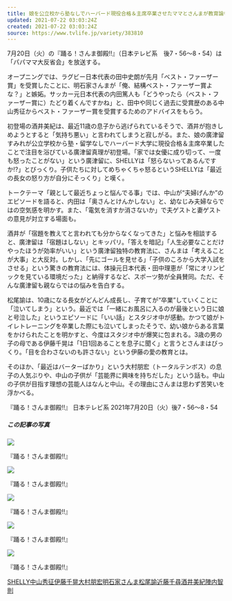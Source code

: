 ```yaml
---
title: 娘を公立校から塾なしでハーバード現役合格＆主席卒業させたママとさんまが教育論争『さんま御殿!!』
updated: 2021-07-22 03:03:24Z
created: 2021-07-22 03:03:24Z
source: https://www.tvlife.jp/variety/383810
---
```


7月20日（火）の『踊る！さんま御殿!!』（日本テレビ系　後7・56～8・54）は「パパママ大反省会」を放送する。

オープニングでは、ラグビー日本代表の田中史朗が先月「ベスト・ファーザー賞」を受賞したことに、明石家さんまが「俺、結構ベスト・ファーザー賞よな？」と嫉妬。サッカー元日本代表の内田篤人も「どうやったら（ベスト・ファーザー賞に）たどり着くんですかね」と、田中や同じく過去に受賞歴のある中山秀征からベスト・ファーザー賞を受賞するためのアドバイスをもらう。

初登場の酒井美紀は、最近11歳の息子から逃げられているそうで、酒井が抱きしめようとすると「気持ち悪い」と言われてしまうと寂しがる。また、娘の廣津留すみれが公立学校から塾・留学なしでハーバード大学に現役合格＆主席卒業したことで注目を浴びている廣津留真理が初登場。「家では女優に成り切って、一度も怒ったことがない」という廣津留に、SHELLYは「怒らないってあるんですか!?」とびっくり。子供たちに対してめちゃくちゃ怒るというSHELLYは「最近の長女の怒り方が自分にそっくり」と嘆く。

トークテーマ「親として最近ちょっと悩んでる事」では、中山が“夫婦げんか”のエピソードを語ると、内田は「奥さんとけんかしない」と、幼なじみ夫婦ならではの空気感を明かす。また、「電気を消すか消さないか」で夫ゲストと妻ゲストの意見が対立する場面も。

酒井が「宿題を教えてと言われても分からなくなってきた」と悩みを相談すると、廣津留は「宿題はしない」とキッパリ。「答えを暗記」「人生必要なことだけやったほうが効率がいい」という廣津留独特の教育法に、さんまは「考えることが大事」と大反対。しかし、「先にゴールを見せる」「子供のころから大学入試をさせる」という驚きの教育法には、体操元日本代表・田中理恵が「常にオリンピックを見ている環境だった」と納得するなど、スポーツ勢が全員賛同。ただ、そんな廣津留も親ならではの悩みを告白する。

松尾諭は、10歳になる長女がどんどん成長し、子育てが“卒業”していくことに「泣いてしまう」という。最近では「一緒にお風呂に入るのが最後という日に娘と号泣した」というエピソードに「いい話」とスタジオ中が感動。かつて娘がトイレトレーニングを卒業した際にも泣いてしまったそうで、幼い娘からある言葉をかけられたことを明かすと、今度はスタジオ中が爆笑に包まれる。3歳の男の子の母である伊藤千晃は「1日1回あることを息子に聞く」と言うとさんまはびっくり。「目を合わさないのも許さない」という伊藤の愛の教育とは。

そのほか、「最近はバーターばかり」という大村朋宏（トータルテンボス）の息子の人気ぶりや、中山の子供が「芸能界に興味を持ちだした」という話も。中山の子供が目指す理想の芸能人はなんと中山。その理由にさんまは思わず苦笑いを浮かべる。

『踊る！さんま御殿!!』
日本テレビ系
2021年7月20日（火）後7・56～8・54

##### この記事の写真

[![](https://www.tvlife.jp/wps/wp-content/uploads/2021/07/383810_05.jpg)](https://www.tvlife.jp/variety/383810/attachment/383810_05)

『踊る！さんま御殿!!』

[![](https://www.tvlife.jp/wps/wp-content/uploads/2021/07/383810_01.jpg)](https://www.tvlife.jp/variety/383810/attachment/383810_01)

『踊る！さんま御殿!!』

[![](https://www.tvlife.jp/wps/wp-content/uploads/2021/07/383810_02.jpg)](https://www.tvlife.jp/variety/383810/attachment/383810_02)

『踊る！さんま御殿!!』

[![](https://www.tvlife.jp/wps/wp-content/uploads/2021/07/383810_03.jpg)](https://www.tvlife.jp/variety/383810/attachment/383810_03)

『踊る！さんま御殿!!』

[![](https://www.tvlife.jp/wps/wp-content/uploads/2021/07/383810_04.jpg)](https://www.tvlife.jp/variety/383810/attachment/383810_04)

『踊る！さんま御殿!!』

[SHELLY](https://www.tvlife.jp/tag/shelly)[中山秀征](https://www.tvlife.jp/tag/nakayamahideyuki)[伊藤千晃](https://www.tvlife.jp/tag/%e4%bc%8a%e8%97%a4%e5%8d%83%e6%99%83)[大村朋宏](https://www.tvlife.jp/tag/%e5%a4%a7%e6%9d%91%e6%9c%8b%e5%ae%8f)[明石家さんま](https://www.tvlife.jp/tag/akashiyasanma)[松尾諭](https://www.tvlife.jp/tag/matsuosatoru)[近藤千尋](https://www.tvlife.jp/tag/%e8%bf%91%e8%97%a4%e5%8d%83%e5%b0%8b)[酒井美紀](https://www.tvlife.jp/tag/%e9%85%92%e4%ba%95%e7%be%8e%e7%b4%80)[陣内智則](https://www.tvlife.jp/tag/jinnaitomonori)
